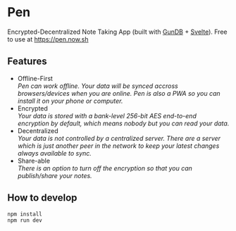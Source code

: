 # Pen

Encrypted-Decentralized Note Taking App (built with [GunDB](https://gun.eco) + [Svelte](https://svelte.dev/)). Free to use at https://pen.now.sh

## Features
- Offline-First  
*Pen can work offline. Your data will be synced accross browsers/devices when you are online. Pen is also a PWA so you can install it on your phone or computer.*
- Encrypted  
*Your data is stored with a bank-level 256-bit AES end-to-end encryption by default, which means nobody but you can read your data.*
- Decentralized   
*Your data is not controlled by a centralized server. There are a server which is just another peer in the network to keep your latest changes always available to sync.*
- Share-able  
*There is an option to turn off the encryption so that you can publish/share your notes.*

## How to develop
```bash
npm install
npm run dev
```
